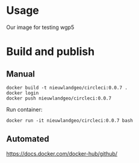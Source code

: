 # Usage

Our image for testing wgp5

# Build and publish

## Manual

```
docker build -t nieuwlandgeo/circleci:0.0.7 .
docker login
docker push nieuwlandgeo/circleci:0.0.7
```

Run container:

```
docker run -it nieuwlandgeo/circleci:0.0.7 bash
```

## Automated

https://docs.docker.com/docker-hub/github/
